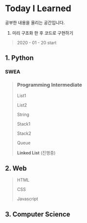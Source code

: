 # Today I Learned 

공부한 내용을 올리는 공간입니다.

1. 미리 구조화 한 후 코드로 구현하기

> 2020 - 01 - 20 	start



## 1. Python

### SWEA

> ### Programming Intermediate
>
> List1
>
> List2
>
> String
>
> Stack1
>
> Stack2 
>
> Queue
>
> **Linked List** (진행중)

## 2. Web 

> HTML
>
> CSS
>
> Javascript

## 3. Computer Science

